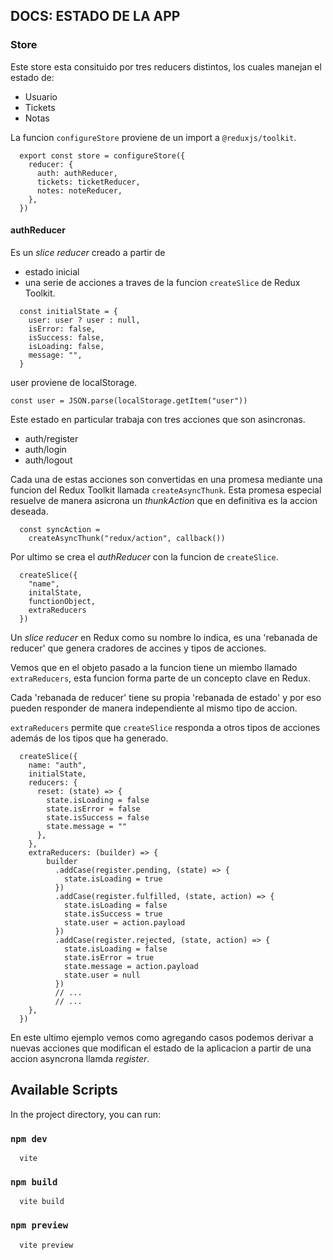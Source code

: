 ## DOCS: ESTADO DE LA APP
### Store
Este store esta consituido por tres
reducers distintos, los cuales manejan
el estado de:
  - Usuario
  - Tickets
  - Notas

La funcion `configureStore` proviene de
un import a `@reduxjs/toolkit`.
```JS
  export const store = configureStore({
    reducer: {
      auth: authReducer,
      tickets: ticketReducer,
      notes: noteReducer,
    },
  })
```

#### authReducer
Es un _slice reducer_ creado a partir de
  - estado inicial
  - una serie de acciones
a traves de la funcion `createSlice` de
Redux Toolkit.

```JS
  const initialState = {
    user: user ? user : null,
    isError: false,
    isSuccess: false,
    isLoading: false,
    message: "",
  }
```

user proviene de localStorage.
```JS
const user = JSON.parse(localStorage.getItem("user"))
```

Este estado en particular trabaja con 
tres acciones que son asincronas.
  - auth/register
  - auth/login
  - auth/logout

Cada una de estas acciones son convertidas
en una promesa mediante una funcion del 
Redux Toolkit llamada `createAsyncThunk`.
Esta promesa especial resuelve de manera 
asicrona un _thunkAction_ que en definitiva
es la accion deseada.
```JS
  const syncAction =
    createAsyncThunk("redux/action", callback())
```

Por ultimo se crea el _authReducer_ con
la funcion de `createSlice`.
```JS
  createSlice({
    "name",
    initalState,
    functionObject,
    extraReducers
  })
```

Un _slice reducer_ en Redux como su nombre
lo indica, es una 'rebanada de reducer' que
genera cradores de accines y tipos de acciones.

Vemos que en el objeto pasado a la funcion
tiene un miembo llamado `extraReducers`, esta
funcion forma parte de un concepto clave en
Redux.
 
Cada 'rebanada de reducer' tiene su propia
'rebanada de estado' y por eso pueden responder
de manera independiente al mismo tipo de accion.

`extraReducers` permite que `createSlice` 
responda a otros tipos de acciones además 
de los tipos que ha generado.

```JS
  createSlice({
    name: "auth",
    initialState,
    reducers: {
      reset: (state) => {
        state.isLoading = false
        state.isError = false
        state.isSuccess = false
        state.message = ""
      },
    },
    extraReducers: (builder) => {
        builder
          .addCase(register.pending, (state) => {
            state.isLoading = true
          })
          .addCase(register.fulfilled, (state, action) => {
            state.isLoading = false
            state.isSuccess = true
            state.user = action.payload
          })
          .addCase(register.rejected, (state, action) => {
            state.isLoading = false
            state.isError = true
            state.message = action.payload
            state.user = null
          })
          // ...
          // ...
    },
  })
```
En este ultimo ejemplo vemos como agregando
casos podemos derivar a nuevas acciones que 
modifican el estado de la aplicacion a partir 
de una accion asyncrona llamda _register_.

## Available Scripts

In the project directory, you can run:

### `npm dev`
      vite

### `npm build`
      vite build

### `npm preview`
      vite preview

